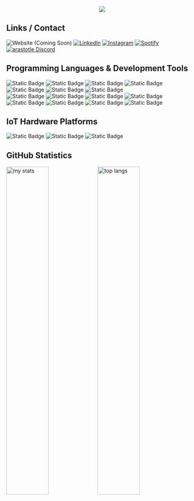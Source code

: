 <p align="center">
  <a href="https://git.io/typing-svg">
    <img src="https://readme-typing-svg.demolab.com?font=Chakra+Petch&size=35&duration=1300&pause=500&color=4493f8&center=true&vCenter=true&width=630&lines=Welcome+to+my+GitHub+profile.;GitHub+profilime+ho%C5%9F+geldiniz.;Willkommen+auf+meinem+GitHub-Profil.;Bienvenue+sur+mon+profil+GitHub." />
  </a>
</p>

## Links / Contact
![Website (Coming Soon)](https://img.shields.io/badge/Website%20(Coming%20Soon)-777777?style=for-the-badge&logoColor=white)
[![LinkedIn](https://img.shields.io/badge/LinkedIn-0A66C2?style=for-the-badge&logo=LinkedIn&logoColor=white)](https://www.linkedin.com/in/arastotle/)
[![Instagram](https://img.shields.io/badge/Instagram-E4405F?style=for-the-badge&logo=instagram&logoColor=ffffff)](https://www.instagram.com/arastotl/)
[![Spotify](https://img.shields.io/badge/Spotify-1DB954?style=for-the-badge&logo=Spotify&logoColor=white)](https://open.spotify.com/user/lv5hvvnco2ks5slsk5h3i0hu2?si=194e4c30f2ef45ff)
[![arastotle Discord](https://img.shields.io/badge/arastotle-5865F2?style=for-the-badge&logo=Discord&logoColor=ffffff)](https://discord.com/)

## Programming Languages & Development Tools
![Static Badge](https://img.shields.io/badge/HTML5-E34F26?style=for-the-badge&logo=HTML5&logoColor=ffffff)
![Static Badge](https://img.shields.io/badge/CSS3-1572B6?style=for-the-badge&logo=CSS3&logoColor=ffffff)
![Static Badge](https://img.shields.io/badge/Javascript-F7DF1E?style=for-the-badge&logo=Javascript&logoColor=000000)
![Static Badge](https://img.shields.io/badge/C-A8B9CC?style=for-the-badge&logo=C&logoColor=white)
![Static Badge](https://img.shields.io/badge/Python-4584b6?style=for-the-badge&logo=Python&logoColor=white)
![Static Badge](https://img.shields.io/badge/GNU%20Bash-4EAA25?style=for-the-badge&logo=GNU%20Bash&logoColor=white)
![Static Badge](https://img.shields.io/badge/SQLite-003B57?style=for-the-badge&logo=SQLite)<br>
![Static Badge](https://img.shields.io/badge/Bootstrap-7952B3?style=for-the-badge&logo=bootstrap&logoColor=ffffff)
![Static Badge](https://img.shields.io/badge/Flask-000000?style=for-the-badge&logo=flask&logoColor=ffffff)
![Static Badge](https://img.shields.io/badge/Jinja-B41717?style=for-the-badge&logo=Jinja&logoColor=ffffff)
![Static Badge](https://img.shields.io/badge/%20Visual%20Studio-23a9f2?style=for-the-badge&logoColor=white)
![Static Badge](https://img.shields.io/badge/Pycharm-000000?style=for-the-badge&logo=Pycharm&logoColor=white)
![Static Badge](https://img.shields.io/badge/git-F05032?style=for-the-badge&logo=git&logoColor=ffffff)
![Static Badge](https://img.shields.io/badge/GitHub-181717?style=for-the-badge&logo=GitHub&logoColor=white)
![Static Badge](https://img.shields.io/badge/%20Kali%20Linux-557C94?style=for-the-badge&logo=kalilinux&logoColor=ffffff)

## IoT Hardware Platforms
![Static Badge](https://img.shields.io/badge/Raspberry%20Pi-A22846?style=for-the-badge&logo=Raspberry%20Pi&logoColor=white)
![Static Badge](https://img.shields.io/badge/espressif-E7352C?style=for-the-badge&logo=Espressif&logoColor=white)
![Static Badge](https://img.shields.io/badge/Arduino-00878F?style=for-the-badge&logo=Arduino&logoColor=white)

## GitHub Statistics
<img alt="my stats" align="left" width="47%" src="https://github-readme-stats.vercel.app/api?username=ge0de"/>
<img alt="top langs" align="left" width="47%" src="https://github-readme-stats.vercel.app/api/top-langs/?username=ge0de&layout=compact"/>
